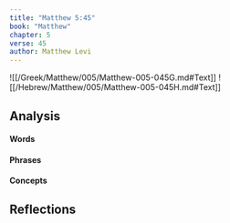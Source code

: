 ```yaml
---
title: "Matthew 5:45"
book: "Matthew"
chapter: 5
verse: 45
author: Matthew Levi
---
```

![[/Greek/Matthew/005/Matthew-005-045G.md#Text]]
![[/Hebrew/Matthew/005/Matthew-005-045H.md#Text]]

## Analysis

#### Words

#### Phrases

#### Concepts

## Reflections
